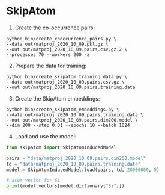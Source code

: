 SkipAtom
========

1. Create the co-occurrence pairs:
```
python bin/create_cooccurrence_pairs.py \
--data out/matproj_2020_10_09.pkl.gz \
--out out/matproj_2020_10_09.pairs.csv.gz.2 \
--processes 70 --workers 200 -z
```

2. Prepare the data for training:
```
python bin/create_skipatom_training_data.py \
--data out/matproj_2020_10_09.pairs.csv.gz \
--out out/matproj_2020_10_09.pairs.training.data
```

3. Create the SkipAtom embeddings:
```
python bin/create_skipatom_embeddings.py \
--data out/matproj_2020_10_09.pairs.training.data \
--out out/matproj_2020_10_09.pairs.dim200.model \
--dim 200 --step 0.01 --epochs 10 --batch 1024
```

4. Load and use the model:
```python
from skipatom import SkipAtomInducedModel

pairs = "data/matproj_2020_10_09.pairs.dim200.model"
td = "data/matproj_2020_10_09.pairs.training.data"
model = SkipAtomInducedModel.load(pairs, td, 20000000, 5)

# atom vector for Si
print(model.vectors[model.dictionary["Si"]])
```
